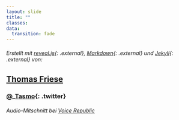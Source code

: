 ```yaml
---
layout: slide
title: ""
classes:
data:
  transition: fade
---
```


###### Erstellt mit [reveal.js](http://lab.hakim.se/reveal-js/){: .external}, [Markdown](http://markdown.de/){: .external} und [Jekyll](http://jekyllrb.com/){: .external} von:

## [Thomas Friese](/tasmo.de/)

### [@_Tasmo](https://twitter.com/_Tasmo){: .twitter}

###### Audio-Mitschnitt bei [Voice Republic](https://voicerepublic.com/venues/197/talks/191)<i class="fa fa-microphone" style="font-size:.8em;">&nbsp;</i>
